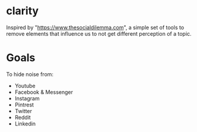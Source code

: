 
# clarity
Inspired by "https://www.thesocialdilemma.com", a simple set of tools to remove elements that influence us to not get different perception of a topic.

# Goals
To hide noise from:

 - Youtube
 - Facebook & Messenger
 - Instagram
 - Pintrest
 - Twitter
 - Reddit
 - Linkedin
